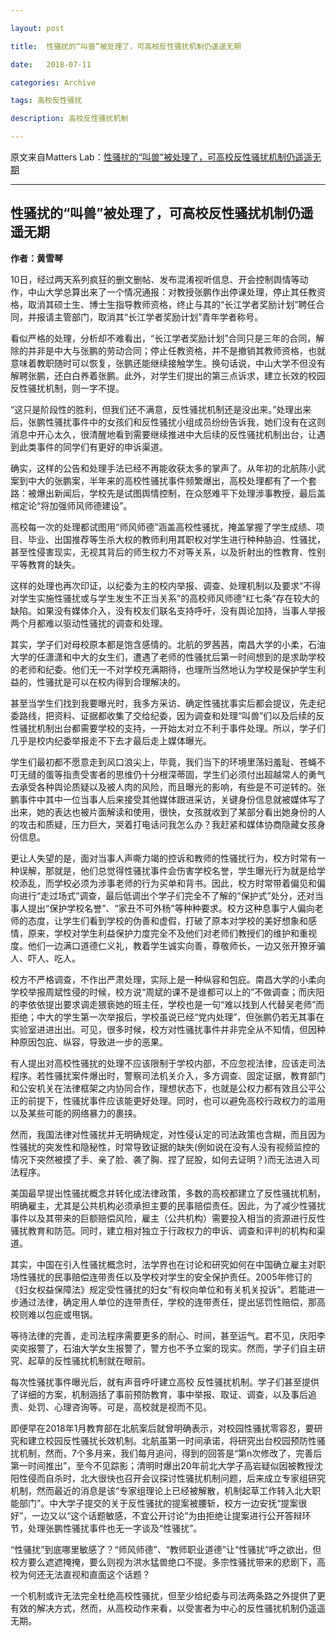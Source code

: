 ```yaml
---

layout: post

title:  性骚扰的“叫兽”被处理了，可高校反性骚扰机制仍遥遥无期

date:   2018-07-11

categories: Archive

tags: 高校反性骚扰

description: 高校反性骚扰机制

---
```


原文来自Matters Lab：[性骚扰的“叫兽”被处理了，可高校反性骚扰机制仍遥遥无期](https://matters.news/forum/?post=7549dc14-b3ad-48a2-b586-4c89cf323af3)

---

## 性骚扰的“叫兽”被处理了，可高校反性骚扰机制仍遥遥无期

**作者：黄雪琴**

10日，经过两天系列疯狂的删文删帖、发布混淆视听信息、开会控制舆情等动作，中山大学总算出来了一个情况通报：对教授张鹏作出停课处理，停止其任教资格，取消其硕士生、博士生指导教师资格，终止与其的“长江学者奖励计划”聘任合同，并报请主管部门，取消其“长江学者奖励计划”青年学者称号。

看似严格的处理，分析却不难看出，“长江学者奖励计划”合同只是三年的合同，解除的并非是中大与张鹏的劳动合同；停止任教资格，并不是撤销其教师资格，也就意味着教职随时可以恢复，张鹏还能继续接触学生。换句话说，中山大学不但没有解聘张鹏，还白白养着张鹏。此外，对学生们提出的第三点诉求，建立长效的校园反性骚扰机制，则一字不提。

“这只是阶段性的胜利，但我们还不满意，反性骚扰机制还是没出来。”处理出来后，张鹏性骚扰事件中的女孩们和反性骚扰小组成员纷纷告诉我，她们没有在这则消息中开心太久，很清醒地看到需要继续推进中大后续的反性骚扰机制出台，让遇到此类事件的同学们有更好的申诉渠道。

确实，这样的公告和处理手法已经不再能收获太多的掌声了。从年初的北航陈小武案到中大的张鹏案，半年来的高校性骚扰事件频繁爆出，高校处理都有了一个套路：被爆出新闻后，学校先是试图舆情控制，在众怒难平下处理涉事教授，最后盖棺定论“将加强师风师德建设”。

高校每一次的处理都试图用“师风师德”涵盖高校性骚扰，掩盖掌握了学生成绩、项目、毕业、出国推荐等生杀大权的教师利用其职权对学生进行种种胁迫、性骚扰，甚至性侵害现实，无视其背后的师生权力不对等关系，以及折射出的性教育、性别平等教育的缺失。

这样的处理也再次印证，以纪委为主的校内举报、调查、处理机制以及要求“不得对学生实施性骚扰或与学生发生不正当关系”的高校师风师德“红七条”存在较大的缺陷。如果没有媒体介入，没有校友们联名支持呼吁，没有舆论加持，当事人举报两个月都难以驱动性骚扰的调查和处理。

其实，学子们对母校原本都是饱含感情的。北航的罗茜茜，南昌大学的小柔，石油大学的任潇潇和中大的女生们，遭遇了老师的性骚扰后第一时间想到的是求助学校的老师和纪委。他们无一不对学校充满期待，也理所当然地认为学校是保护学生利益的，性骚扰是可以在校内得到合理解决的。

甚至当学生们找到我要曝光时，我多方采访、确定性骚扰事实后都会提议，先走纪委路线，把资料、证据都收集了交给纪委，因为调查和处理“叫兽”们以及后续的反性骚扰机制出台都需要学校的支持，一开始太对立不利于事件处理。所以，学子们几乎是校内纪委举报走不下去才最后走上媒体曝光。

学生们最初都不愿意走到风口浪尖上，毕竟，我们当下的环境里荡妇羞耻、苍蝇不叮无缝的蛋等指责受害者的思维仍十分根深蒂固，学生们必须付出超越常人的勇气去承受各种舆论质疑以及被人肉的风险，而且曝光的影响，有些是不可逆转的。张鹏事件中其中一位当事人后来接受其他媒体跟进采访，关键身份信息就被媒体写了出来，她的表达也被片面解读和使用，很快，女孩就收到了某部分看出她身份的人的攻击和质疑，压力巨大，哭着打电话问我怎么办？我赶紧和媒体协商隐藏女孩身份信息。

更让人失望的是，面对当事人声嘶力竭的控诉和教师的性骚扰行为，校方时常有一种误解，那就是，他们总觉得性骚扰事件会伤害学校名誉，学生曝光行为就是给学校添乱，而学校必须为涉事老师的行为买单和背书。因此，校方时常带着偏见和偏向进行“走过场式”调查，最后低调出个学子们完全不了解的“保护式”处分，还对当事人提出“保护学校名誉”、“家丑不可外杨”等种种要求。校方这种息事宁人偏向老师的态度，让学生们看到学校的伪善和虚假，打破了原本对学校的美好想象和感情，原来，学校对学生利益保护力度完全不及他们对老师们教授们的维护和重视度。他们一边满口道德仁义礼，教着学生诚实向善，尊敬师长，一边又张开獠牙骗人、吓人、吃人。

校方不严格调查，不作出严肃处理，实际上是一种纵容和包庇。南昌大学的小柔向学校举报周斌性侵的时候，校方说“周斌的课不是谁都可以上的”不做调查；而庆阳的李依依提出要求调走猥亵她的班主任，学校也是一句“难以找到人代替吴老师”而拒绝；中大的学生第一次举报后，学校虽说已经“党内处理”，但张鹏仍若无其事在实验室进进出出。可见，很多时候，校方对性骚扰事件并非完全从不知情，但因种种原因包庇、纵容，导致进一步的恶果。

有人提出对高校性骚扰的处理不应该限制于学校内部，不应忽视法律，应该走司法程序。若性骚扰案件爆出时，警察司法机关介入，多方调查、固定证据，教育部门和公安机关在法律框架之内协同合作，理想状态下，也就是公权力都有效且公平公正的前提下，性骚扰事件应该能更好处理。同时，也可以避免高校行政权力的滥用以及某些可能的网络暴力的裹挟。

然而，我国法律对性骚扰并无明确规定，对性侵认定的司法政策也含糊，而且因为性骚扰的突发性和隐秘性，时常导致证据的缺失(例如说在没有人没有视频监控的情况下突然被摸了手、亲了脸、袭了胸、捏了屁股，如何去证明？)而无法进入司法程序。

美国最早提出性骚扰概念并转化成法律政策，多数的高校都建立了反性骚扰机制，明确雇主，尤其是公共机构必须承担主要的民事赔偿责任。因此，为了减少性骚扰事件以及其带来的巨额赔偿风险，雇主（公共机构）需要投入相当的资源进行反性骚扰教育和防范。同时，建立相对独立于行政权力的申诉、调查和评判的机构和渠道。

其实，中国在引入性骚扰概念时，法学界也在讨论和研究如何在中国确立雇主对职场性骚扰的民事赔偿连带责任以及学校对学生的安全保护责任。2005年修订的《妇女权益保障法》规定受性骚扰的妇女“有权向单位和有关机关投诉”。若能进一步通过法律，确定用人单位的连带责任，学校的连带责任，提出惩罚性赔偿，那高校则难以包庇或甩锅。

等待法律的完善，走司法程序需要更多的耐心、时间，甚至运气。君不见，庆阳李奕奕报警了，石油大学女生报警了，警方也不予立案的现实。然而，学子们自主研究、起草的反性骚扰机制就在眼前。

每次性骚扰事件曝光后，就有声音呼吁建立高校 反性骚扰机制。学子们甚至提供了详细的方案，机制涵括了事前预防教育，事中举报、取证、调查，以及事后追责、处罚、心理咨询等。可是，高校就是视而不见。

即便早在2018年1月教育部在北航案后就曾明确表示，对校园性骚扰零容忍，要研究和建立校园反性骚扰长效机制。北航虽第一时间承诺，将研究出台校园预防性骚扰机制，然而，7个多月来，我们每月追问，得到的回答是“第n次修改了，完善后第一时间推出”，至今不见踪影；清明时爆出20年前北大学子高岩疑似因被教授沈阳性侵而自杀时，北大很快也召开会议探讨性骚扰机制问题，后来成立专家组研究机制，然而最近的消息是该“专家组理论上已经被解散，机制起草工作转入北大职能部门”。中大学子提交的关于反性骚扰的提案被腰斩，校方一边安抚“提案很好”，一边又以“这个话题敏感，不宜公开讨论”为由拒绝让提案进行公开答辩环节，处理张鹏性骚扰事件也无一字谈及“性骚扰”。

“性骚扰”到底哪里敏感了？“师风师德”、“教师职业道德”让“性骚扰”呼之欲出，但校方要么遮遮掩掩，要么则视为洪水猛兽绝口不提。多宗性骚扰带来的悲剧下，高校为何还无法直视和直面这个话题？

一个机制或许无法完全杜绝高校性骚扰，但至少给纪委与司法两条路之外提供了更有效的解决方式，然而，从高校动作来看，以受害者为中心的反性骚扰机制仍遥遥无期。
    

